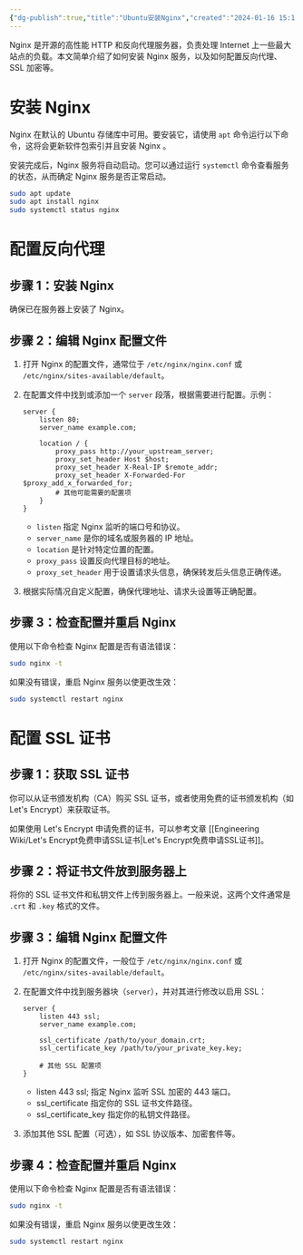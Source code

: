 ```yaml
---
{"dg-publish":true,"title":"Ubuntu安装Nginx","created":"2024-01-16 15:17","updated":"2024-01-29 15:00","tags":["ubuntu","nginx","tool"],"permalink":"/Engineering Wiki/Ubuntu安装Nginx/","dgPassFrontmatter":true,"noteIcon":"1"}
---
```



Nginx 是开源的高性能 HTTP 和反向代理服务器，负责处理 Internet 上一些最大站点的负载。本文简单介绍了如何安装 Nginx 服务，以及如何配置反向代理、SSL 加密等。

# 安装 Nginx

Nginx 在默认的 Ubuntu 存储库中可用。要安装它，请使用 `apt` 命令运行以下命令，这将会更新软件包索引并且安装 Nginx 。

安装完成后，Nginx 服务将自动启动。您可以通过运行 `systemctl` 命令查看服务的状态，从而确定 Nginx 服务是否正常启动。

```bash
sudo apt update
sudo apt install nginx
sudo systemctl status nginx
```

# 配置反向代理

## 步骤 1：安装 Nginx

确保已在服务器上安装了 Nginx。

## 步骤 2：编辑 Nginx 配置文件

1. 打开 Nginx 的配置文件，通常位于 `/etc/nginx/nginx.conf` 或 `/etc/nginx/sites-available/default`。

2. 在配置文件中找到或添加一个 `server` 段落，根据需要进行配置。示例：

    ```
    server {
        listen 80;
        server_name example.com;

        location / {
            proxy_pass http://your_upstream_server;
            proxy_set_header Host $host;
            proxy_set_header X-Real-IP $remote_addr;
            proxy_set_header X-Forwarded-For $proxy_add_x_forwarded_for;
            # 其他可能需要的配置项
        }
    }
    ```

    - `listen` 指定 Nginx 监听的端口号和协议。
    - `server_name` 是你的域名或服务器的 IP 地址。
    - `location` 是针对特定位置的配置。
    - `proxy_pass` 设置反向代理目标的地址。
    - `proxy_set_header` 用于设置请求头信息，确保转发后头信息正确传递。

3. 根据实际情况自定义配置，确保代理地址、请求头设置等正确配置。

## 步骤 3：检查配置并重启 Nginx

使用以下命令检查 Nginx 配置是否有语法错误：

```bash
sudo nginx -t
```

如果没有错误，重启 Nginx 服务以使更改生效：

```bash
sudo systemctl restart nginx
```

# 配置 SSL 证书

## 步骤 1：获取 SSL 证书

你可以从证书颁发机构（CA）购买 SSL 证书，或者使用免费的证书颁发机构（如 Let's Encrypt）来获取证书。

如果使用 Let's Encrypt 申请免费的证书，可以参考文章 [[Engineering Wiki/Let's Encrypt免费申请SSL证书\|Let's Encrypt免费申请SSL证书]]。

## 步骤 2：将证书文件放到服务器上

将你的 SSL 证书文件和私钥文件上传到服务器上。一般来说，这两个文件通常是 `.crt` 和 `.key` 格式的文件。

## 步骤 3：编辑 Nginx 配置文件

1. 打开 Nginx 的配置文件，一般位于 `/etc/nginx/nginx.conf` 或 `/etc/nginx/sites-available/default`。

2. 在配置文件中找到服务器块（`server`），并对其进行修改以启用 SSL：

    ```
    server {
        listen 443 ssl;
        server_name example.com;

        ssl_certificate /path/to/your_domain.crt;
        ssl_certificate_key /path/to/your_private_key.key;

        # 其他 SSL 配置项
    }
    ```

    - listen 443 ssl; 指定 Nginx 监听 SSL 加密的 443 端口。
    - ssl_certificate 指定你的 SSL 证书文件路径。
    - ssl_certificate_key 指定你的私钥文件路径。

3. 添加其他 SSL 配置（可选），如 SSL 协议版本、加密套件等。

## 步骤 4：检查配置并重启 Nginx

使用以下命令检查 Nginx 配置是否有语法错误：

```bash
sudo nginx -t
```

如果没有错误，重启 Nginx 服务以使更改生效：

```bash
sudo systemctl restart nginx
```
